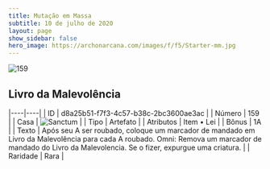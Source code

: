 ```yaml
---
title: Mutação em Massa
subtitle: 10 de julho de 2020
layout: page
show_sidebar: false
hero_image: https://archonarcana.com/images/f/f5/Starter-mm.jpg
---
```


![159](https://cdn.keyforgegame.com/media/card_front/pt/479_159_HR3CMHC4P55R_pt.png)

## Livro da Malevolência

|----|----|
| ID | d8a25b51-f7f3-4c57-b38c-2bc3600ae3ac |
| Número | 159 |
| Casa | ![Sanctum](https://archonarcana.com/images/thumb/c/c7/Sanctum.png/22px-Sanctum.png "Santuário") |
| Tipo | Artefato |
| Atributos | Item • Lei |
| Bônus | 1A |
| Texto | Após seu A ser roubado, coloque um marcador de mandado em Livro da Malevolência para cada A roubado.   Omni: Remova um marcador de mandado do Livro da Malevolencia. Se o fizer, expurgue uma criatura. |
| Raridade | Rara |
